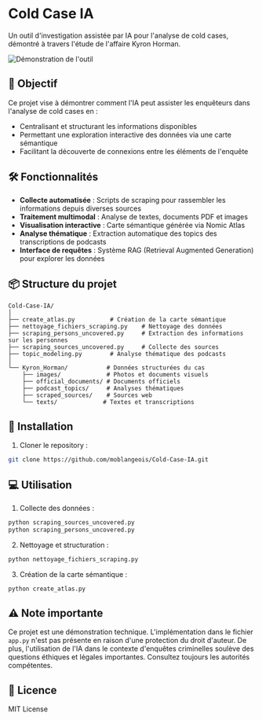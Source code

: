 # Cold Case IA

Un outil d'investigation assistée par IA pour l'analyse de cold cases, démontré à travers l'étude de l'affaire Kyron Horman.

![Démonstration de l'outil](demonstration.gif)

## 🎯 Objectif

Ce projet vise à démontrer comment l'IA peut assister les enquêteurs dans l'analyse de cold cases en :
- Centralisant et structurant les informations disponibles
- Permettant une exploration interactive des données via une carte sémantique
- Facilitant la découverte de connexions entre les éléments de l'enquête

## 🛠️ Fonctionnalités

- **Collecte automatisée** : Scripts de scraping pour rassembler les informations depuis diverses sources
- **Traitement multimodal** : Analyse de textes, documents PDF et images
- **Visualisation interactive** : Carte sémantique générée via Nomic Atlas
- **Analyse thématique** : Extraction automatique des topics des transcriptions de podcasts
- **Interface de requêtes** : Système RAG (Retrieval Augmented Generation) pour explorer les données

## 📦 Structure du projet

```
Cold-Case-IA/
│
├── create_atlas.py          # Création de la carte sémantique
├── nettoyage_fichiers_scraping.py    # Nettoyage des données
├── scraping_persons_uncovered.py     # Extraction des informations sur les personnes
├── scraping_sources_uncovered.py     # Collecte des sources
├── topic_modeling.py        # Analyse thématique des podcasts
│
└── Kyron_Horman/           # Données structurées du cas
    ├── images/             # Photos et documents visuels
    ├── official_documents/ # Documents officiels
    ├── podcast_topics/     # Analyses thématiques
    ├── scraped_sources/    # Sources web
    └── texts/             # Textes et transcriptions
```

## 🚀 Installation

1. Cloner le repository :
```bash
git clone https://github.com/moblangeois/Cold-Case-IA.git
```

## 💻 Utilisation

1. Collecte des données :
```bash
python scraping_sources_uncovered.py
python scraping_persons_uncovered.py
```

2. Nettoyage et structuration :
```bash
python nettoyage_fichiers_scraping.py
```

3. Création de la carte sémantique :
```bash
python create_atlas.py
```

## ⚠️ Note importante

Ce projet est une démonstration technique. L'implémentation dans le fichier `app.py` n'est pas présente en raison d'une protection du droit d'auteur.
De plus, l'utilisation de l'IA dans le contexte d'enquêtes criminelles soulève des questions éthiques et légales importantes. Consultez toujours les autorités compétentes.

## 📄 Licence

MIT License